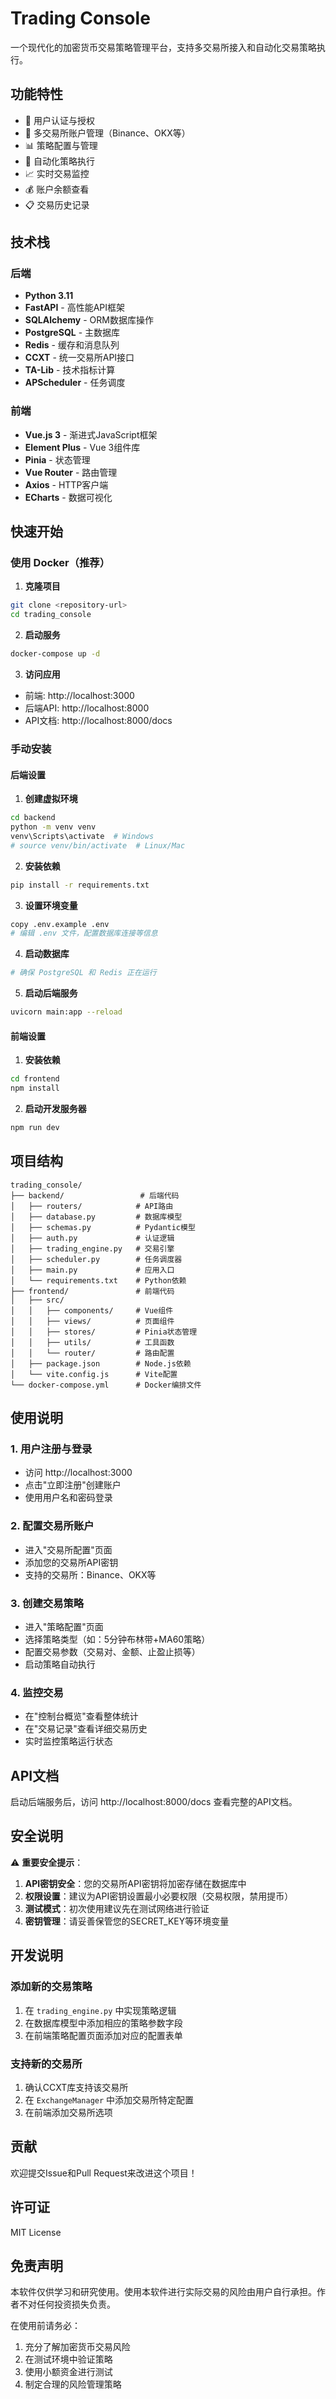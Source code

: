 # Trading Console

一个现代化的加密货币交易策略管理平台，支持多交易所接入和自动化交易策略执行。

## 功能特性

- 🔐 用户认证与授权
- 🏦 多交易所账户管理（Binance、OKX等）
- 📊 策略配置与管理
- 🤖 自动化策略执行
- 📈 实时交易监控
- 💰 账户余额查看
- 📋 交易历史记录

## 技术栈

### 后端
- **Python 3.11**
- **FastAPI** - 高性能API框架
- **SQLAlchemy** - ORM数据库操作
- **PostgreSQL** - 主数据库
- **Redis** - 缓存和消息队列
- **CCXT** - 统一交易所API接口
- **TA-Lib** - 技术指标计算
- **APScheduler** - 任务调度

### 前端
- **Vue.js 3** - 渐进式JavaScript框架
- **Element Plus** - Vue 3组件库
- **Pinia** - 状态管理
- **Vue Router** - 路由管理
- **Axios** - HTTP客户端
- **ECharts** - 数据可视化

## 快速开始

### 使用 Docker（推荐）

1. **克隆项目**
```bash
git clone <repository-url>
cd trading_console
```

2. **启动服务**
```bash
docker-compose up -d
```

3. **访问应用**
- 前端: http://localhost:3000
- 后端API: http://localhost:8000
- API文档: http://localhost:8000/docs

### 手动安装

#### 后端设置

1. **创建虚拟环境**
```bash
cd backend
python -m venv venv
venv\Scripts\activate  # Windows
# source venv/bin/activate  # Linux/Mac
```

2. **安装依赖**
```bash
pip install -r requirements.txt
```

3. **设置环境变量**
```bash
copy .env.example .env
# 编辑 .env 文件，配置数据库连接等信息
```

4. **启动数据库**
```bash
# 确保 PostgreSQL 和 Redis 正在运行
```

5. **启动后端服务**
```bash
uvicorn main:app --reload
```

#### 前端设置

1. **安装依赖**
```bash
cd frontend
npm install
```

2. **启动开发服务器**
```bash
npm run dev
```

## 项目结构

```
trading_console/
├── backend/                 # 后端代码
│   ├── routers/            # API路由
│   ├── database.py         # 数据库模型
│   ├── schemas.py          # Pydantic模型
│   ├── auth.py             # 认证逻辑
│   ├── trading_engine.py   # 交易引擎
│   ├── scheduler.py        # 任务调度器
│   ├── main.py             # 应用入口
│   └── requirements.txt    # Python依赖
├── frontend/               # 前端代码
│   ├── src/
│   │   ├── components/     # Vue组件
│   │   ├── views/          # 页面组件
│   │   ├── stores/         # Pinia状态管理
│   │   ├── utils/          # 工具函数
│   │   └── router/         # 路由配置
│   ├── package.json        # Node.js依赖
│   └── vite.config.js      # Vite配置
└── docker-compose.yml      # Docker编排文件
```

## 使用说明

### 1. 用户注册与登录
- 访问 http://localhost:3000
- 点击"立即注册"创建账户
- 使用用户名和密码登录

### 2. 配置交易所账户
- 进入"交易所配置"页面
- 添加您的交易所API密钥
- 支持的交易所：Binance、OKX等

### 3. 创建交易策略
- 进入"策略配置"页面
- 选择策略类型（如：5分钟布林带+MA60策略）
- 配置交易参数（交易对、金额、止盈止损等）
- 启动策略自动执行

### 4. 监控交易
- 在"控制台概览"查看整体统计
- 在"交易记录"查看详细交易历史
- 实时监控策略运行状态

## API文档

启动后端服务后，访问 http://localhost:8000/docs 查看完整的API文档。

## 安全说明

⚠️ **重要安全提示**：

1. **API密钥安全**：您的交易所API密钥将加密存储在数据库中
2. **权限设置**：建议为API密钥设置最小必要权限（交易权限，禁用提币）
3. **测试模式**：初次使用建议先在测试网络进行验证
4. **密钥管理**：请妥善保管您的SECRET_KEY等环境变量

## 开发说明

### 添加新的交易策略

1. 在 `trading_engine.py` 中实现策略逻辑
2. 在数据库模型中添加相应的策略参数字段
3. 在前端策略配置页面添加对应的配置表单

### 支持新的交易所

1. 确认CCXT库支持该交易所
2. 在 `ExchangeManager` 中添加交易所特定配置
3. 在前端添加交易所选项

## 贡献

欢迎提交Issue和Pull Request来改进这个项目！

## 许可证

MIT License

## 免责声明

本软件仅供学习和研究使用。使用本软件进行实际交易的风险由用户自行承担。作者不对任何投资损失负责。

在使用前请务必：
1. 充分了解加密货币交易风险
2. 在测试环境中验证策略
3. 使用小额资金进行测试
4. 制定合理的风险管理策略
